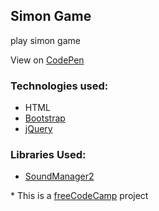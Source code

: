 ## Simon Game

play simon game

View on [CodePen](http://codepen.io/emiliogozo/full/YWdPYK)

### Technologies used:
- HTML
- [Bootstrap](http://getbootstrap.com/)
- [jQuery](https://jquery.com)

### Libraries Used:
- [SoundManager2](https://github.com/scottschiller/SoundManager2/)

\* This is a [freeCodeCamp](https://www.freecodecamp.com/emiliogozo) project